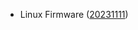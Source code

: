 - Linux Firmware ([20231111](https://git.kernel.org/pub/scm/linux/kernel/git/firmware/linux-firmware.git/tag/?h=20231111))
